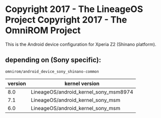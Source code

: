 Copyright 2017 - The LineageOS Project
Copyright 2017 - The OmniROM Project
======================================

This is the Android device configuration for  Xperia Z2 (Shinano platform).

depending on (Sony specific):
-----------------------------

    omnirom/android_device_sony_shinano-common


| version | kernel version                        |
|---------|---------------------------------------|
| 8.0     | LineageOS/android_kernel_sony_msm8974 |
| 7.1     | LineageOS/android_kernel_sony_msm     |
| 6.0     | LineageOS/android_kernel_sony_msm     |
